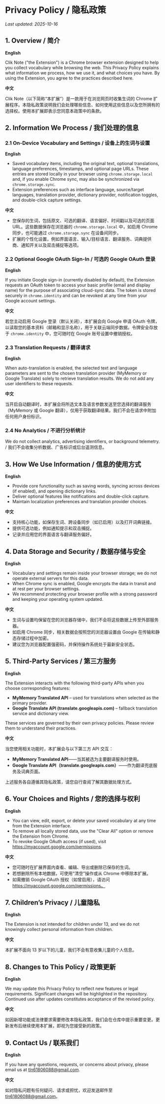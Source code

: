 # Privacy Policy / 隐私政策

_Last updated: 2025-10-16_

## 1. Overview / 简介

**English**

Clik Note ("the Extension") is a Chrome browser extension designed to help you collect vocabulary while browsing the web. This Privacy Policy explains what information we process, how we use it, and what choices you have. By using the Extension, you agree to the practices described here.

**中文**

Clik Note（以下简称“本扩展”）是一款用于在浏览网页时收集生词的 Chrome 扩展程序。本隐私政策说明我们会处理哪些信息、如何使用这些信息以及您所拥有的选择权。使用本扩展即表示您同意本政策中的条款。

## 2. Information We Process / 我们处理的信息

### 2.1 On-Device Vocabulary and Settings / 设备上的生词与设置

**English**

- Saved vocabulary items, including the original text, optional translations, language preferences, timestamps, and optional page URLs. These entries are stored locally in your browser using `chrome.storage.local` and, if you enable Chrome sync, may also be synchronized via `chrome.storage.sync`.
- Extension preferences such as interface language, source/target languages, translation provider, dictionary provider, notification toggles, and double-click capture settings.

**中文**

- 您保存的生词，包括原文、可选的翻译、语言偏好、时间戳以及可选的页面 URL。这些数据保存在浏览器的 `chrome.storage.local` 中，如启用 Chrome 同步，也可能通过 `chrome.storage.sync` 在设备间同步。
- 扩展的个性化设置，例如界面语言、输入/目标语言、翻译服务、词典提供商、通知开关以及双击捕捉等选项。

### 2.2 Optional Google OAuth Sign-In / 可选的 Google OAuth 登录

**English**

If you initiate Google sign-in (currently disabled by default), the Extension requests an OAuth token to access your basic profile (email and display name) for the purpose of associating cloud-sync data. The token is stored securely in `chrome.identity` and can be revoked at any time from your Google account settings.

**中文**

若您主动启用 Google 登录（默认关闭），本扩展会向 Google 申请 OAuth 令牌，以读取您的基本资料（邮箱和显示名称），用于关联云端同步数据。令牌安全存放于 `chrome.identity` 中，您可随时在 Google 账号设置中撤销授权。

### 2.3 Translation Requests / 翻译请求

**English**

When auto-translation is enabled, the selected text and language parameters are sent to the chosen translation provider (MyMemory or Google Translate) solely to retrieve translation results. We do not add any user identifiers to these requests.

**中文**

当开启自动翻译时，本扩展会将所选文本及语言参数发送至您选择的翻译服务（MyMemory 或 Google 翻译），仅用于获取翻译结果。我们不会在请求中附加任何用户身份标识。

### 2.4 No Analytics / 不进行分析统计

We do not collect analytics, advertising identifiers, or background telemetry. / 我们不会收集分析数据、广告标识或后台遥测信息。

## 3. How We Use Information / 信息的使用方式

**English**

- Provide core functionality such as saving words, syncing across devices (if enabled), and opening dictionary links.
- Deliver optional features like notifications and double-click capture.
- Maintain localization preferences and translation provider choices.

**中文**

- 支持核心功能，如保存生词、跨设备同步（如已启用）以及打开词典链接。
- 提供可选功能，例如通知提示和双击捕捉。
- 记录并应用您的界面语言与翻译服务偏好。

## 4. Data Storage and Security / 数据存储与安全

**English**

- Vocabulary and settings remain inside your browser storage; we do not operate external servers for this data.
- When Chrome sync is enabled, Google encrypts the data in transit and at rest per your browser settings.
- We recommend protecting your browser profile with a strong password and keeping your operating system updated.

**中文**

- 生词与设置均保留在您的浏览器存储中，我们不会将这些数据上传至外部服务器。
- 如启用 Chrome 同步，相关数据会按照您的浏览器设置由 Google 在传输和静态存储过程中加密。
- 建议您为浏览器配置强密码，并保持操作系统处于最新安全状态。

## 5. Third-Party Services / 第三方服务

**English**

The Extension interacts with the following third-party APIs when you choose corresponding features:

- **MyMemory Translated API** – used for translations when selected as the primary provider.
- **Google Translate API (translate.googleapis.com)** – fallback translation service and dictionary view.

These services are governed by their own privacy policies. Please review them to understand their practices.

**中文**

当您使用相关功能时，本扩展会与以下第三方 API 交互：

- **MyMemory Translated API**——当其被选为主要翻译服务时使用。
- **Google Translate API（translate.googleapis.com）**——作为翻译兜底服务及词典页面。

上述服务各自遵循其隐私政策，请您自行查阅了解其数据处理方式。

## 6. Your Choices and Rights / 您的选择与权利

**English**

- You can view, edit, export, or delete your saved vocabulary at any time from the Extension interface.
- To remove all locally stored data, use the "Clear All" option or remove the Extension from Chrome.
- To revoke Google OAuth access (if used), visit https://myaccount.google.com/permissions.

**中文**

- 您可随时在扩展界面内查看、编辑、导出或删除已保存的生词。
- 若想删除所有本地数据，可使用“清空”操作或从 Chrome 中移除本扩展。
- 如需撤销 Google OAuth 授权（如曾启用），请访问 https://myaccount.google.com/permissions。

## 7. Children’s Privacy / 儿童隐私

**English**

The Extension is not intended for children under 13, and we do not knowingly collect personal information from children.

**中文**

本扩展不面向 13 岁以下的儿童，我们不会有意收集儿童的个人信息。

## 8. Changes to This Policy / 政策更新

**English**

We may update this Privacy Policy to reflect new features or legal requirements. Significant changes will be highlighted in the repository. Continued use after updates constitutes acceptance of the revised policy.

**中文**

如因新增功能或法律要求需要修改本隐私政策，我们会在仓库中提示重要变更。更新发布后继续使用本扩展，即视为您接受新的政策。

## 9. Contact Us / 联系我们

**English**

If you have any questions, requests, or concerns about privacy, please email us at [tln61806088@gmail.com](mailto:tln61806088@gmail.com).

**中文**

如对隐私问题有任何疑问、请求或担忧，欢迎发送邮件至 [tln61806088@gmail.com](mailto:tln61806088@gmail.com)。
